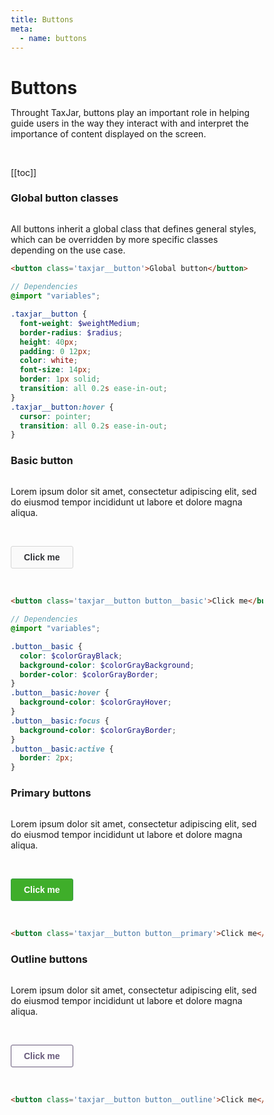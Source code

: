 ```yaml
---
title: Buttons
meta:
  - name: buttons
---
```


# Buttons

Throught TaxJar, buttons play an important role in helping guide users in the way they interact with and interpret the importance of content displayed on the screen.

</br>

[[toc]]

### Global button classes

</br>

All buttons inherit a global class that defines general styles, which can be overridden by more specific classes depending on the use case.

```html
<button class='taxjar__button'>Global button</button>
```

```scss
// Dependencies
@import "variables";

.taxjar__button {
  font-weight: $weightMedium;
  border-radius: $radius;
  height: 40px;
  padding: 0 12px;
  color: white;
  font-size: 14px;
  border: 1px solid;
  transition: all 0.2s ease-in-out;
}
.taxjar__button:hover {
  cursor: pointer;
  transition: all 0.2s ease-in-out;
}
```

### Basic button

<br>

Lorem ipsum dolor sit amet, consectetur adipiscing elit, sed do eiusmod tempor incididunt ut labore et dolore magna aliqua.

</br>

<button class='taxjar__button button__basic'>Click me</button>

</br>

```html
<button class='taxjar__button button__basic'>Click me</button>
```

```scss
// Dependencies
@import "variables";

.button__basic {
  color: $colorGrayBlack;
  background-color: $colorGrayBackground;
  border-color: $colorGrayBorder;
}
.button__basic:hover {
  background-color: $colorGrayHover;
}
.button__basic:focus {
  background-color: $colorGrayBorder;
}
.button__basic:active {
  border: 2px;
}
```

### Primary buttons

</br>

Lorem ipsum dolor sit amet, consectetur adipiscing elit, sed do eiusmod tempor incididunt ut labore et dolore magna aliqua.

</br>

<button class='taxjar__button button__primary'>Click me</button>

</br>

```html
<button class='taxjar__button button__primary'>Click me</button>
```

### Outline buttons

</br>

Lorem ipsum dolor sit amet, consectetur adipiscing elit, sed do eiusmod tempor incididunt ut labore et dolore magna aliqua.

</br>

<button class='taxjar__button button__outline'>Click me</button>

</br>

```html
<button class='taxjar__button button__outline'>Click me</button>
```


<style>

* {
  box-sizing: border-box;
  margin: 0;
}

button:active, button:focus {
  -webkit-transition: none;
  -moz-transition: none;
  -ms-transition: none;
  -o-transition: none;
  outline: none;
}

/* General button styles */

.taxjar__button {
  height: 36px;
  padding: 0 20px;
  border-radius: 3px;
  color: white;
  font-size: 14px;
  font-weight: 600;
  border: 1px solid;
  transition: all .2s ease-in-out;
}

.taxjar__button:hover {
  cursor: pointer;
  transition: all .2s ease-in-out;
}
.taxjar__button:active {
  box-shadow: inset 0 1px 2px 0 rgba(0,0,0,0.1);
}

/* Basic button styles */

.button__basic {
  color: #303136;
  background-color: #FAFAFA;
  border-color: #D6D6D6;
}

.button__basic:hover { background-color: #EFEFEF; }

.button__basic:active {
  background-color: #E2E2E2;
}

/* Primary button styles */

.button__primary {
  color: #fff;
  background-color: #3FAE2A;
  border: 1px solid #399C47;
  transition: all .2s ease-in-out;
}

.button__primary:hover {
  background-color: #399C47;
}

.button__primary:active {
  background-color: #2F8A3C;
  border: 1px solid #2F8A3C;
}

/* Primary button styles */

.button__outline {
  color: #67597A;
  background-color: transparent;
  border: 1px solid #67597A;
  transition: all .2s ease-in-out;
}

.button__outline:hover {
  background-color: #ECEBEF;
}

.button__outline:active {
  background-color: #DBD7DF;
  border: 1px solid #67597A;
}

</style>
